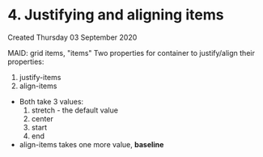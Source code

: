 # 4. Justifying and aligning items

Created Thursday 03 September 2020

MAID: grid items, "items"
Two properties for container to justify/align their properties:

1. justify-items
2. align-items

- Both take 3 values:
  1.  stretch - the default value
  2.  center
  3.  start
  4.  end
- align-items takes one more value, **baseline**
